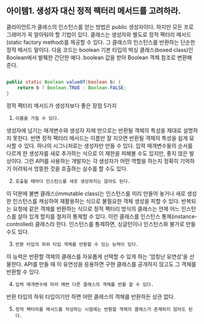 
## 아이템1. 생성자 대신 정적 팩터리 메서드를 고려하라.

클라이언트가 클래스의 인스턴스를 얻는 방법은 public 생성자이다. 하지만 모든 프로그래머가 꼭 알아둬야 할 기법이 있다. 클래스는 생성자와 별도로 정적 팩터리 메서드(static factory method)를 제공할 수 있다. 그 클래스의 인스턴스를 반환하는 단순한 정적 메서드 말이다.
다음 코드는 boolean 기본 타입의 박싱 클래스(boxed class)인 Boolean에서 발췌한 간단한 예다. boolean 값을 받아 Boolean 객체 참조로 변환해 준다.

```java

public static Boolean valueOf(boolean b) {
    return b ? Boolean.TRUE : Boolean.FALSE;
}
```

정적 팩터리 메서드가 생성자보다 좋은 장점 5가지

1. `이름을 가질 수 있다.`

생성자에 넘기는 매개변수와 생성자 자체 만으로는 반환될 객체의 특성을 제대로 설명하지 못한다. 반면 정적 팩터리 메서드는 이름만 잘 지으면 반환될 객체의 특성을 쉽게 묘사할 수 있다.
하나의 시그니처로는 생성자만 만들 수 있다. 입력 매개변수들의 순서를 다르게 한 생성자를 새로 추가하는 식으로 이 제한을 피해볼 수도 있지만, 좋지 않은 발상이다. 그런 API를 사용하는 개발자는 각 생성자가 어떤 역할을 하는지 정확히 기억하기 어려워서 엉뚱한 것을 호출하는 실수를 할 수도 있다.

2. `호출될 때마다 인스턴스를 새로 생성하지는 않아도 된다.`

이 덕분에 불변 클래스(immutable class)는 인스턴스를 미리 만들어 놓거나 새로 생성한 인스턴스를 캐싱하여 재활용하는 식으로 불필요한 객체 생성을 피할 수 있다.
반복되는 요청에 같은 객체를 반환하는 식으로 정적 팩터리 방식의 클래스는 언제 어느 인스턴스를 살아 있게 할지를 철저히 통제할 수 있다. 이런 클래스를 인스턴스 통제(instance-controlled) 클래스라 한다. 인스턴스를 통제하면, 싱글턴이나 인스턴스화 불가로 만들 수도 있다.

3. `반환 타입의 하위 타입 객체를 반환할 수 있는 능력이 있다.`

이 능력은 반환할 객체의 클래스를 자유롭게 선택할 수 있게 하는 '엄청난 유연성'을 선물한다.
API를 만들 때 이 유연성을 응용하면 구현 클래스를 공개하지 않고도 그 객체를 반환할 수 있다.

4. `입력 매개변수에 따라 매번 다른 클래스의 객체를 반활 할 수 있다.`

반환 타입의 하위 타입이기만 하면 어떤 클래스의 객체를 반환하든 상관 없다.

5. `정적 팩터리를 메서드를 작성하는 시점에는 반환할 객체의 클래스가 존재하지 않아도 된다.`